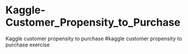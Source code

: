 # Kaggle-Customer_Propensity_to_Purchase
Kaggle customer propensity to purchase 
#kaggle customer propensity to purchase exercise
